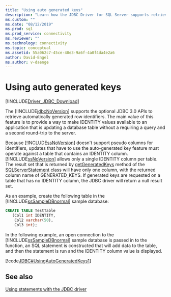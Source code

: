 ```yaml
---
title: "Using auto generated keys"
description: "Learn how the JDBC Driver for SQL Server supports retrieving automatically generated row identifiers when an application performs database operations."
ms.custom: ""
ms.date: "08/12/2019"
ms.prod: sql
ms.prod_service: connectivity
ms.reviewer: ""
ms.technology: connectivity
ms.topic: conceptual
ms.assetid: 55a062c7-45ce-40e3-9a6f-4a0f4da4e2a6
author: David-Engel
ms.author: v-daenge
---
```


# Using auto generated keys

[!INCLUDE[Driver_JDBC_Download](../../includes/driver_jdbc_download.md)]

The [!INCLUDE[jdbcNoVersion](../../includes/jdbcnoversion_md.md)] supports the optional JDBC 3.0 APIs to retrieve automatically generated row identifiers. The main value of this feature is to provide a way to make IDENTITY values available to an application that is updating a database table without a requiring a query and a second round-trip to the server.

Because [!INCLUDE[ssNoVersion](../../includes/ssnoversion-md.md)] doesn't support pseudo columns for identifiers, updates that have to use the auto-generated key feature must operate against a table that contains an IDENTITY column. [!INCLUDE[ssNoVersion](../../includes/ssnoversion-md.md)] allows only a single IDENTITY column per table. The result set that is returned by [getGeneratedKeys](../../connect/jdbc/reference/getgeneratedkeys-method-sqlserverstatement.md) method of the [SQLServerStatement](../../connect/jdbc/reference/sqlserverstatement-class.md) class will have only one column, with the returned column name of GENERATED_KEYS. If generated keys are requested on a table that has no IDENTITY column, the JDBC driver will return a null result set.

As an example, create the following table in the [!INCLUDE[ssSampleDBnormal](../../includes/sssampledbnormal_md.md)] sample database:

```sql
CREATE TABLE TestTable
   (Col1 int IDENTITY,
    Col2 varchar(50),
    Col3 int);  
```

In the following example, an open connection to the [!INCLUDE[ssSampleDBnormal](../../includes/sssampledbnormal_md.md)] sample database is passed in to the function, an SQL statement is constructed that will add data to the table, and then the statement is run and the IDENTITY column value is displayed.

[!code[JDBC#UsingAutoGeneratedKeys1](../../connect/jdbc/codesnippet/Java/using-auto-generated-keys_1.java)]

## See also

[Using statements with the JDBC driver](../../connect/jdbc/using-statements-with-the-jdbc-driver.md)
